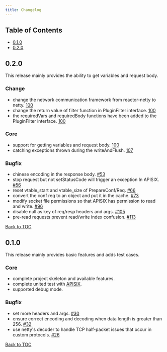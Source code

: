 ```yaml
---
title: Changelog
---
```


<!--
#
# Licensed to the Apache Software Foundation (ASF) under one or more
# contributor license agreements.  See the NOTICE file distributed with
# this work for additional information regarding copyright ownership.
# The ASF licenses this file to You under the Apache License, Version 2.0
# (the "License"); you may not use this file except in compliance with
# the License.  You may obtain a copy of the License at
#
#     http://www.apache.org/licenses/LICENSE-2.0
#
# Unless required by applicable law or agreed to in writing, software
# distributed under the License is distributed on an "AS IS" BASIS,
# WITHOUT WARRANTIES OR CONDITIONS OF ANY KIND, either express or implied.
# See the License for the specific language governing permissions and
# limitations under the License.
#
-->

## Table of Contents

- [0.1.0](#010)
- [0.2.0](#020)

## 0.2.0

This release mainly provides the ability to get variables and request body.

### Change

- change the network communication framework from reactor-netty to netty. [100](https://github.com/apache/apisix-java-plugin-runner/pull/100)
- change the return value of filter function in PluginFilter interface. [100](https://github.com/apache/apisix-java-plugin-runner/pull/100)
- the requiredVars and requiredBody functions have been added to the PluginFilter interface. [100](https://github.com/apache/apisix-java-plugin-runner/pull/100)

### Core

- support for getting variables and request body. [100](https://github.com/apache/apisix-java-plugin-runner/pull/100)
- catching exceptions thrown during the writeAndFlush. [107](https://github.com/apache/apisix-java-plugin-runner/pull/107)

### Bugfix

- chinese encoding in the response body. [#53](https://github.com/apache/apisix-java-plugin-runner/pull/53)
- stop request but not setStatusCode will trigger an exception In APISIX. [#56](https://github.com/apache/apisix-java-plugin-runner/pull/56)
- reset vtable_start and vtable_size of PrepareConf/Req. [#66](https://github.com/apache/apisix-java-plugin-runner/pull/66)
- convert the conf req to an object and put it in the cache. [#73](https://github.com/apache/apisix-java-plugin-runner/pull/73)
- modify socket file permissions so that APISIX has permission to read and write. [#96](https://github.com/apache/apisix-java-plugin-runner/pull/96)
- disable null as key of req/resp headers and args. [#105](https://github.com/apache/apisix-java-plugin-runner/pull/105)
- pre-read requests prevent read/write index confusion. [#113](https://github.com/apache/apisix-java-plugin-runner/pull/113)

[Back to TOC](#table-of-contents)

## 0.1.0

This release mainly provides basic features and adds test cases.

### Core

- complete project skeleton and available features.
- complete united test with [APISIX](https://github.com/apache/apisix).
- supported debug mode.

### Bugfix

- set more headers and args. [#30](https://github.com/apache/apisix-java-plugin-runner/pull/30)
- ensure correct encoding and decoding when data length is greater than 256. [#32](https://github.com/apache/apisix-java-plugin-runner/pull/32)
- use netty's decoder to handle TCP half-packet issues that occur in custom protocols. [#26](https://github.com/apache/apisix-java-plugin-runner/pull/26)

[Back to TOC](#table-of-contents)
